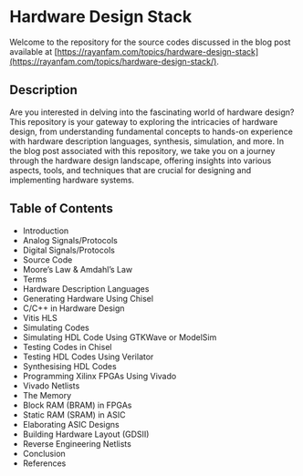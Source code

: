 # Hardware Design Stack

Welcome to the repository for the source codes discussed in the blog post available at [https://rayanfam.com/topics/hardware-design-stack](https://rayanfam.com/topics/hardware-design-stack/).

## Description

Are you interested in delving into the fascinating world of hardware design? This repository is your gateway to exploring the intricacies of hardware design, from understanding fundamental concepts to hands-on experience with hardware description languages, synthesis, simulation, and more. In the blog post associated with this repository, we take you on a journey through the hardware design landscape, offering insights into various aspects, tools, and techniques that are crucial for designing and implementing hardware systems.

## Table of Contents

- Introduction
- Analog Signals/Protocols
- Digital Signals/Protocols
- Source Code
- Moore’s Law & Amdahl’s Law
- Terms
- Hardware Description Languages
- Generating Hardware Using Chisel
- C/C++ in Hardware Design
- Vitis HLS
- Simulating Codes
- Simulating HDL Code Using GTKWave or ModelSim
- Testing Codes in Chisel
- Testing HDL Codes Using Verilator
- Synthesising HDL Codes
- Programming Xilinx FPGAs Using Vivado
- Vivado Netlists
- The Memory
- Block RAM (BRAM) in FPGAs
- Static RAM (SRAM) in ASIC
- Elaborating ASIC Designs
- Building Hardware Layout (GDSII)
- Reverse Engineering Netlists
- Conclusion
- References
